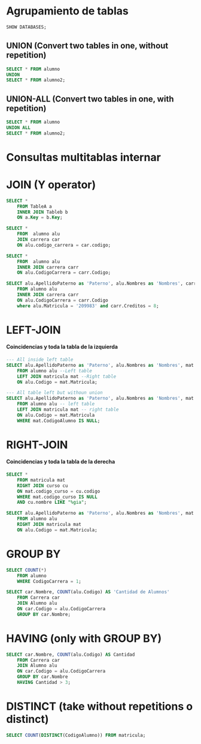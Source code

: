 # Agrupamiento de tablas

```sql
SHOW DATABASES; 
```

## UNION (Convert two tables in one, without repetition)

```sql
SELECT * FROM alumno
UNION 
SELECT * FROM alumno2; 
```

## UNION-ALL (Convert two tables in one, with repetition)

```sql
SELECT * FROM alumno
UNION ALL
SELECT * FROM alumno2; 
```

# Consultas multitablas internar

# JOIN (Y operator)

```sql
SELECT *
    FROM TableA a
    INNER JOIN Tableb b
    ON a.Key = b.Key;

SELECT * 
    FROM  alumno alu
    JOIN carrera car 
    ON alu.codigo_carrera = car.codigo;

SELECT * 
    FROM  alumno alu
    INNER JOIN carrera carr 
    ON alu.CodigoCarrera = carr.Codigo;

SELECT alu.ApellidoPaterno as 'Paterno', alu.Nombres as 'Nombres', carr.Carrera as 'Carrera' 
    FROM alumno alu
    INNER JOIN carrera carr 
    ON alu.CodigoCarrera = carr.Codigo
    where alu.Matricula = '209983' and carr.Creditos = 8;
```

# LEFT-JOIN
#### Coincidencias y toda la tabla de la izquierda

```sql
--- All inside left table
SELECT alu.ApellidoPaterno as 'Paterno', alu.Nombres as 'Nombres', mat.Fecha as 'Fecha de Matricula'
    FROM alumno alu --Left table
    LEFT JOIN matricula mat --Right table
    ON alu.Codigo = mat.Matricula;

--- All table left but withoun union
SELECT alu.ApellidoPaterno as 'Paterno', alu.Nombres as 'Nombres', mat.Fecha as 'Fecha de Matricula'
    FROM alumno alu -- left table
    LEFT JOIN matricula mat -- right table
    ON alu.Codigo = mat.Matricula
    WHERE mat.CodigoAlumno IS NULL;
```

# RIGHT-JOIN
#### Coincidencias y toda la tabla de la derecha

```sql
SELECT *
    FROM matricula mat
    RIGHT JOIN curso cu
    ON mat.codigo_curso = cu.codigo
    WHERE mat.codigo_curso IS NULL
    AND cu.nombre LIKE "%gia";

SELECT alu.ApellidoPaterno as 'Paterno', alu.Nombres as 'Nombres', mat.Fecha as 'Fecha de Matricula'
    FROM alumno alu
    RIGHT JOIN matricula mat
    ON alu.Codigo = mat.Matricula;
```

# GROUP BY

```sql
SELECT COUNT(*) 
    FROM alumno
    WHERE CodigoCarrera = 1; 

SELECT car.Nombre, COUNT(alu.Codigo) AS 'Cantidad de Alumnos'
    FROM Carrera car 
    JOIN Alumno alu 
    ON car.Codigo = alu.CodigoCarrera
    GROUP BY car.Nombre; 
```

# HAVING (only with GROUP BY)

```sql
SELECT car.Nombre, COUNT(alu.Codigo) AS Cantidad
    FROM Carrera car 
    JOIN Alumno alu 
    ON car.Codigo = alu.CodigoCarrera
    GROUP BY car.Nombre
    HAVING Cantidad > 3; 
```

# DISTINCT (take without repetitions o distinct)

```sql
SELECT COUNT(DISTINCT(CodigoAlumno)) FROM matricula; 
```
